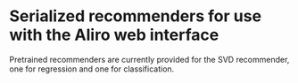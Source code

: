 # Serialized recommenders for use with the Aliro web interface

Pretrained recommenders are currently provided for the SVD recommender, one for regression and one for classification.
